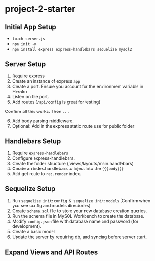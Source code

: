 # project-2-starter


## Initial App Setup

- `touch server.js`
- `npm init -y`
- `npm install express express-handlebars sequelize mysql2`

## Server Setup
1. Require express
2. Create an instance of express `app`
3. Create a port. Ensure you account for the environment variable in Heroku.
4. Listen on the port. 
5. Add routes (`/api/config` is great for testing)

Confirm all this works. Then . . .

6. Add body parsing middleware. 
7. Optional: Add in the express static route use for public folder


## Handlebars Setup
1. Require `express-handlebars`
2. Configure express-handlebars.
3. Create the folder structure (/views/layouts/main.handlebars)
4. Create an index.handlebars to inject into the `{{{body}}}`
5. Add get route to `res.render` index.

## Sequelize Setup
1. Run `sequelize init:config & sequelize init:models` (Confirm when you see config and models directories)
2. Create `schema.sql` file to store your new database creation queries. 
3. Run the schema file in MySQL Workbench to create the database. 
4. Modify `config.json` file with database name and password (for development).
5. Create a basic model
6. Update the server by requiring db, and syncing before server start. 

## Expand Views and API Routes

